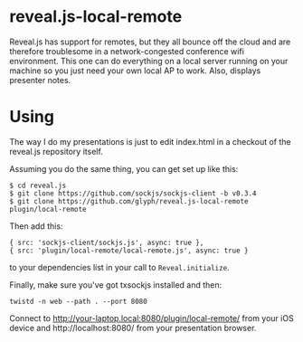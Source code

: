 reveal.js-local-remote
======================

Reveal.js has support for remotes, but they all bounce off the cloud and are therefore troublesome in a network-congested conference wifi environment. This one can do everything on a local server running on your machine so you just need your own local AP to work.  Also, displays presenter notes.

Using
=====

The way I do my presentations is just to edit index.html in a checkout of the reveal.js repository itself.

Assuming you do the same thing, you can get set up like this:

```
$ cd reveal.js
$ git clone https://github.com/sockjs/sockjs-client -b v0.3.4
$ git clone https://github.com/glyph/reveal.js-local-remote plugin/local-remote
```

Then add this:

```
{ src: 'sockjs-client/sockjs.js', async: true },
{ src: 'plugin/local-remote/local-remote.js', async: true }
```

to your dependencies list in your call to `Reveal.initialize`.

Finally, make sure you've got txsockjs installed and then:

```
twistd -n web --path . --port 8080
```

Connect to http://your-laptop.local:8080/plugin/local-remote/ from your iOS device and http://localhost:8080/ from your presentation browser.
